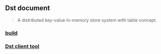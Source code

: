 ## Dst document

> A distributed key-value in-memory store system with table concept.

### [build](https://github.com/dst-project/dst/blob/master/docs/build.md)

### [Dst client tool](https://github.com/dst-project/dst/blob/master/docs/client_tool.md)
